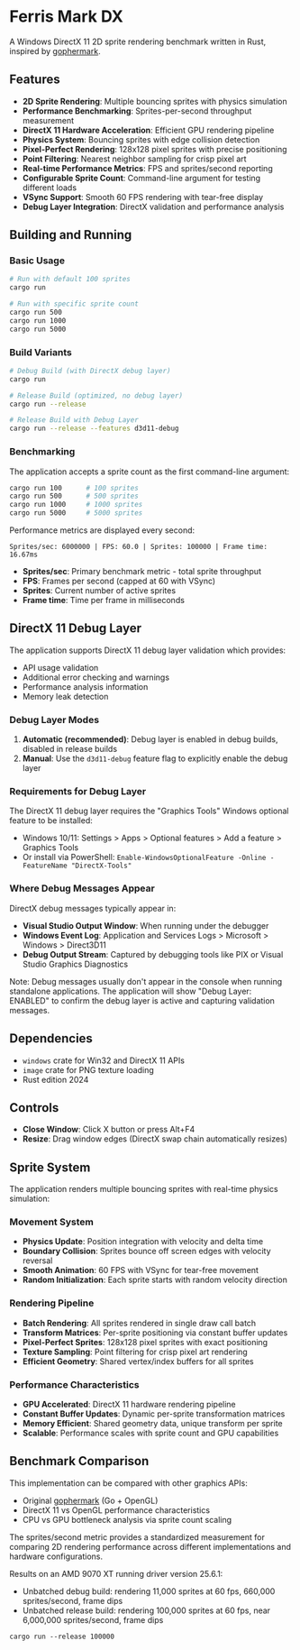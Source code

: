 # Ferris Mark DX

A Windows DirectX 11 2D sprite rendering benchmark written in Rust, inspired by [gophermark](https://github.com/unitoftime/experiments/tree/master/gophermark).

## Features

- **2D Sprite Rendering**: Multiple bouncing sprites with physics simulation
- **Performance Benchmarking**: Sprites-per-second throughput measurement
- **DirectX 11 Hardware Acceleration**: Efficient GPU rendering pipeline
- **Physics System**: Bouncing sprites with edge collision detection
- **Pixel-Perfect Rendering**: 128x128 pixel sprites with precise positioning
- **Point Filtering**: Nearest neighbor sampling for crisp pixel art
- **Real-time Performance Metrics**: FPS and sprites/second reporting
- **Configurable Sprite Count**: Command-line argument for testing different loads
- **VSync Support**: Smooth 60 FPS rendering with tear-free display
- **Debug Layer Integration**: DirectX validation and performance analysis

## Building and Running

### Basic Usage
```bash
# Run with default 100 sprites
cargo run

# Run with specific sprite count
cargo run 500
cargo run 1000
cargo run 5000
```

### Build Variants
```bash
# Debug Build (with DirectX debug layer)
cargo run

# Release Build (optimized, no debug layer)
cargo run --release

# Release Build with Debug Layer
cargo run --release --features d3d11-debug
```

### Benchmarking
The application accepts a sprite count as the first command-line argument:
```bash
cargo run 100      # 100 sprites
cargo run 500      # 500 sprites
cargo run 1000     # 1000 sprites
cargo run 5000     # 5000 sprites
```

Performance metrics are displayed every second:
```
Sprites/sec: 6000000 | FPS: 60.0 | Sprites: 100000 | Frame time: 16.67ms
```

- **Sprites/sec**: Primary benchmark metric - total sprite throughput
- **FPS**: Frames per second (capped at 60 with VSync)
- **Sprites**: Current number of active sprites
- **Frame time**: Time per frame in milliseconds

## DirectX 11 Debug Layer

The application supports DirectX 11 debug layer validation which provides:
- API usage validation
- Additional error checking and warnings
- Performance analysis information
- Memory leak detection

### Debug Layer Modes

1. **Automatic (recommended)**: Debug layer is enabled in debug builds, disabled in release builds
2. **Manual**: Use the `d3d11-debug` feature flag to explicitly enable the debug layer

### Requirements for Debug Layer

The DirectX 11 debug layer requires the "Graphics Tools" Windows optional feature to be installed:
- Windows 10/11: Settings > Apps > Optional features > Add a feature > Graphics Tools
- Or install via PowerShell: `Enable-WindowsOptionalFeature -Online -FeatureName "DirectX-Tools"`

### Where Debug Messages Appear

DirectX debug messages typically appear in:
- **Visual Studio Output Window**: When running under the debugger
- **Windows Event Log**: Application and Services Logs > Microsoft > Windows > Direct3D11
- **Debug Output Stream**: Captured by debugging tools like PIX or Visual Studio Graphics Diagnostics

Note: Debug messages usually don't appear in the console when running standalone applications. The application will show "Debug Layer: ENABLED" to confirm the debug layer is active and capturing validation messages.

## Dependencies

- `windows` crate for Win32 and DirectX 11 APIs
- `image` crate for PNG texture loading
- Rust edition 2024

## Controls

- **Close Window**: Click X button or press Alt+F4
- **Resize**: Drag window edges (DirectX swap chain automatically resizes)

## Sprite System

The application renders multiple bouncing sprites with real-time physics simulation:

### Movement System
- **Physics Update**: Position integration with velocity and delta time
- **Boundary Collision**: Sprites bounce off screen edges with velocity reversal
- **Smooth Animation**: 60 FPS with VSync for tear-free movement
- **Random Initialization**: Each sprite starts with random velocity direction

### Rendering Pipeline
- **Batch Rendering**: All sprites rendered in single draw call batch
- **Transform Matrices**: Per-sprite positioning via constant buffer updates
- **Pixel-Perfect Sprites**: 128x128 pixel sprites with exact positioning
- **Texture Sampling**: Point filtering for crisp pixel art rendering
- **Efficient Geometry**: Shared vertex/index buffers for all sprites

### Performance Characteristics
- **GPU Accelerated**: DirectX 11 hardware rendering pipeline
- **Constant Buffer Updates**: Dynamic per-sprite transformation matrices
- **Memory Efficient**: Shared geometry data, unique transform per sprite
- **Scalable**: Performance scales with sprite count and GPU capabilities

## Benchmark Comparison

This implementation can be compared with other graphics APIs:
- Original [gophermark](https://github.com/unitoftime/experiments/tree/master/gophermark) (Go + OpenGL)
- DirectX 11 vs OpenGL performance characteristics
- CPU vs GPU bottleneck analysis via sprite count scaling

The sprites/second metric provides a standardized measurement for comparing 2D rendering performance across different implementations and hardware configurations.

Results on an AMD 9070 XT running driver version 25.6.1:

* Unbatched debug build:  rendering 11,000 sprites at 60 fps, 660,000 sprites/second, frame dips
* Unbatched release build: rendering 100,000 sprites at 60 fps, near 6,000,000 sprites/second, frame dips

```
cargo run --release 100000
```
